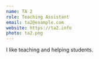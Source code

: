 ```yaml
---
name: TA 2
role: Teaching Assistant
email: ta2@example.com
website: https://ta2.info
photo: ta2.png
---
```


I like teaching and helping students.
